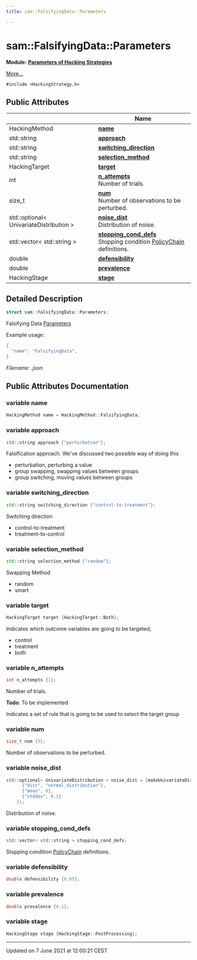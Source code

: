 ```yaml
---
title: sam::FalsifyingData::Parameters

---
```


# sam::FalsifyingData::Parameters

**Module:** **[Parameters of Hacking Strategies](/doxygen/Modules/group___hacking_strategies_parameters/)**



 [More...](#detailed-description)


`#include <HackingStrategy.h>`

## Public Attributes

|                | Name           |
| -------------- | -------------- |
| HackingMethod | **[name](/doxygen/Classes/structsam_1_1_falsifying_data_1_1_parameters/#variable-name)**  |
| std::string | **[approach](/doxygen/Classes/structsam_1_1_falsifying_data_1_1_parameters/#variable-approach)**  |
| std::string | **[switching_direction](/doxygen/Classes/structsam_1_1_falsifying_data_1_1_parameters/#variable-switching_direction)**  |
| std::string | **[selection_method](/doxygen/Classes/structsam_1_1_falsifying_data_1_1_parameters/#variable-selection_method)**  |
| HackingTarget | **[target](/doxygen/Classes/structsam_1_1_falsifying_data_1_1_parameters/#variable-target)**  |
| int | **[n_attempts](/doxygen/Classes/structsam_1_1_falsifying_data_1_1_parameters/#variable-n_attempts)** <br>Number of trials.  |
| size_t | **[num](/doxygen/Classes/structsam_1_1_falsifying_data_1_1_parameters/#variable-num)** <br>Number of observations to be perturbed.  |
| std::optional< UnivariateDistribution > | **[noise_dist](/doxygen/Classes/structsam_1_1_falsifying_data_1_1_parameters/#variable-noise_dist)** <br>Distribution of noise.  |
| std::vector< std::string > | **[stopping_cond_defs](/doxygen/Classes/structsam_1_1_falsifying_data_1_1_parameters/#variable-stopping_cond_defs)** <br>Stopping condition [PolicyChain]() definitions.  |
| double | **[defensibility](/doxygen/Classes/structsam_1_1_falsifying_data_1_1_parameters/#variable-defensibility)**  |
| double | **[prevalence](/doxygen/Classes/structsam_1_1_falsifying_data_1_1_parameters/#variable-prevalence)**  |
| HackingStage | **[stage](/doxygen/Classes/structsam_1_1_falsifying_data_1_1_parameters/#variable-stage)**  |

## Detailed Description

```cpp
struct sam::FalsifyingData::Parameters;
```


Falsifying Data [Parameters](/doxygen/Classes/structsam_1_1_falsifying_data_1_1_parameters/)

Example usage: 

```cpp
{
  "name": "FalsifyingData",
}
```

_Filename: .json_

## Public Attributes Documentation

### variable name

```cpp
HackingMethod name = HackingMethod::FalsifyingData;
```


### variable approach

```cpp
std::string approach {"perturbation"};
```


Falsification approach. We've discussed two possible way of doing this

* perturbation, perturbing a value
* group swapping, swapping values between groups
* group switching, moving values between groups 


### variable switching_direction

```cpp
std::string switching_direction {"control-to-treatment"};
```


Switching direction

* control-to-treatment
* treatment-to-control 


### variable selection_method

```cpp
std::string selection_method {"random"};
```


Swapping Method

* random
* smart 


### variable target

```cpp
HackingTarget target {HackingTarget::Both};
```


Indicates which outcome variables are going to be targeted,

* control
* treatment
* both 


### variable n_attempts

```cpp
int n_attempts {1};
```

Number of trials. 

**Todo**: To be implemented 

Indicates a set of rule that is going to be used to select the target group 


### variable num

```cpp
size_t num {5};
```

Number of observations to be perturbed. 

### variable noise_dist

```cpp
std::optional< UnivariateDistribution > noise_dist = [makeUnivariateDistribution](/doxygen/Files/_distributions_8h/#function-makeunivariatedistribution)({
      {"dist", "normal_distribution"},
      {"mean", 0},
      {"stddev", 0.1}
    });
```

Distribution of noise. 

### variable stopping_cond_defs

```cpp
std::vector< std::string > stopping_cond_defs;
```

Stopping condition [PolicyChain]() definitions. 

### variable defensibility

```cpp
double defensibility {0.05};
```


### variable prevalence

```cpp
double prevalence {0.1};
```


### variable stage

```cpp
HackingStage stage {HackingStage::PostProcessing};
```


-------------------------------

Updated on  7 June 2021 at 12:00:21 CEST